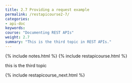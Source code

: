 ```yaml
---
title: 2.7 Providing a request example
permalink: /restapicourse2-7/
categories:
- api-doc
keywords: 
course: "Documenting REST APIs"
weight: 2.7
summary: "This is the third topic in REST APIs."
---
```

{% include notes.html %}
{% include restapicourse.html %}

this is the third topic

{% include restapicourse_next.html %}



